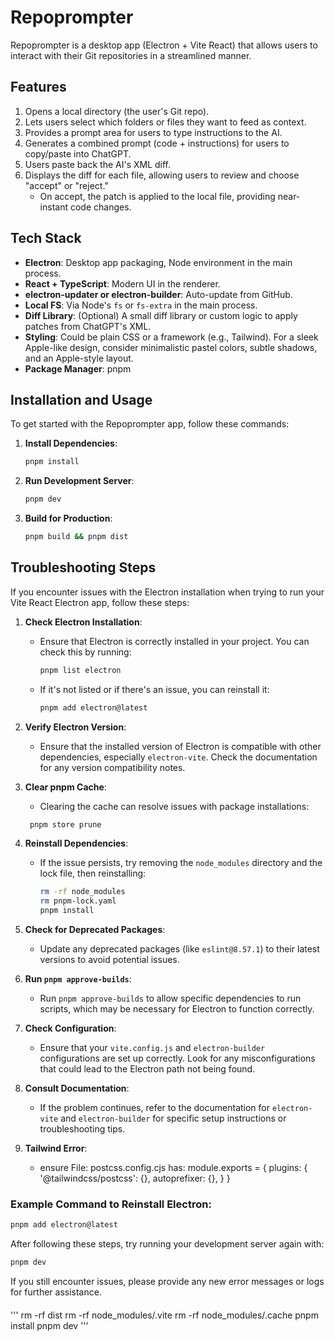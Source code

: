 # Repoprompter

Repoprompter is a desktop app (Electron + Vite React) that allows users to interact with their Git repositories in a streamlined manner.

## Features

1. Opens a local directory (the user's Git repo).
2. Lets users select which folders or files they want to feed as context.
3. Provides a prompt area for users to type instructions to the AI.
4. Generates a combined prompt (code + instructions) for users to copy/paste into ChatGPT.
5. Users paste back the AI's XML diff.
6. Displays the diff for each file, allowing users to review and choose "accept" or "reject."
   - On accept, the patch is applied to the local file, providing near-instant code changes.

## Tech Stack

- **Electron**: Desktop app packaging, Node environment in the main process.
- **React + TypeScript**: Modern UI in the renderer.
- **electron-updater or electron-builder**: Auto-update from GitHub.
- **Local FS**: Via Node's `fs` or `fs-extra` in the main process.
- **Diff Library**: (Optional) A small diff library or custom logic to apply patches from ChatGPT's XML.
- **Styling**: Could be plain CSS or a framework (e.g., Tailwind). For a sleek Apple-like design, consider minimalistic pastel colors, subtle shadows, and an Apple-style layout.
- **Package Manager**: pnpm

## Installation and Usage

To get started with the Repoprompter app, follow these commands:

1. **Install Dependencies**:
   ```bash
   pnpm install
   ```

2. **Run Development Server**:
   ```bash
   pnpm dev
   ```

3. **Build for Production**:
   ```bash
   pnpm build && pnpm dist
   ```

## Troubleshooting Steps

If you encounter issues with the Electron installation when trying to run your Vite React Electron app, follow these steps:

1. **Check Electron Installation**:
   - Ensure that Electron is correctly installed in your project. You can check this by running:

     ```bash
     pnpm list electron
     ```

   - If it's not listed or if there's an issue, you can reinstall it:

     ```bash
     pnpm add electron@latest
     ```

2. **Verify Electron Version**:
   - Ensure that the installed version of Electron is compatible with other dependencies, especially `electron-vite`. Check the documentation for any version compatibility notes.

3. **Clear pnpm Cache**:
   - Clearing the cache can resolve issues with package installations:

    ```bash
     pnpm store prune
     ```

4. **Reinstall Dependencies**:
   - If the issue persists, try removing the `node_modules` directory and the lock file, then reinstalling:

     ```bash
     rm -rf node_modules
     rm pnpm-lock.yaml
     pnpm install
     ```

5. **Check for Deprecated Packages**:
   - Update any deprecated packages (like `eslint@8.57.1`) to their latest versions to avoid potential issues.

6. **Run `pnpm approve-builds`**:
   - Run `pnpm approve-builds` to allow specific dependencies to run scripts, which may be necessary for Electron to function correctly.

7. **Check Configuration**:
   - Ensure that your `vite.config.js` and `electron-builder` configurations are set up correctly. Look for any misconfigurations that could lead to the Electron path not being found.

8. **Consult Documentation**:
   - If the problem continues, refer to the documentation for `electron-vite` and `electron-builder` for specific setup instructions or troubleshooting tips.

9. **Tailwind Error**:
   -  ensure File: postcss.config.cjs has:
module.exports = {
  plugins: {
    '@tailwindcss/postcss': {},
    autoprefixer: {},
  }
}

### Example Command to Reinstall Electron:

```bash
pnpm add electron@latest
```

After following these steps, try running your development server again with:

```bash
pnpm dev
```

If you still encounter issues, please provide any new error messages or logs for further assistance.


####

'''
rm -rf dist
rm -rf node_modules/.vite
rm -rf node_modules/.cache
pnpm install
pnpm dev
'''



